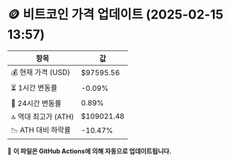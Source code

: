 # 🪙 비트코인 가격 업데이트 (2025-02-15 13:57)

| 항목                | 값 |
|--------------------|----------------|
| 💰 현재 가격 (USD) | $97595.56 |
| ⏳ 1시간 변동률    | -0.09% |
| 📆 24시간 변동률   | 0.89% |
| 🔝 역대 최고가 (ATH) | $109021.48 |
| 📉 ATH 대비 하락률 | -10.47% |

🔄 **이 파일은 GitHub Actions에 의해 자동으로 업데이트됩니다.**
